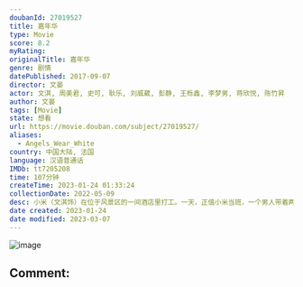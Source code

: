 ```yaml
---
doubanId: 27019527
title: 嘉年华
type: Movie
score: 8.2
myRating: 
originalTitle: 嘉年华
genre: 剧情
datePublished: 2017-09-07
director: 文晏
actor: 文淇, 周美君, 史可, 耿乐, 刘威葳, 彭静, 王栎鑫, 李梦男, 蒋欣悦, 陈竹昇
author: 文晏
tags: [Movie]
state: 想看
url: https://movie.douban.com/subject/27019527/
aliases:
  - Angels_Wear_White
country: 中国大陆, 法国
language: 汉语普通话
IMDb: tt7205208
time: 107分钟
createTime: 2023-01-24 01:33:24
collectionDate: 2022-05-09
desc: 小米（文淇饰）在位于风景区的一间酒店里打工。一天，正值小米当班，一个男人带着两个看上去还是小学生的女孩子来开房，虽然心中所有顾虑，但小米秉着多一事不如少一事的念头替他们开了两间房。之后，在监控录像里...
date created: 2023-01-24
date modified: 2023-03-07
---
```


![image](p2503644828.jpg)

Comment:
---
